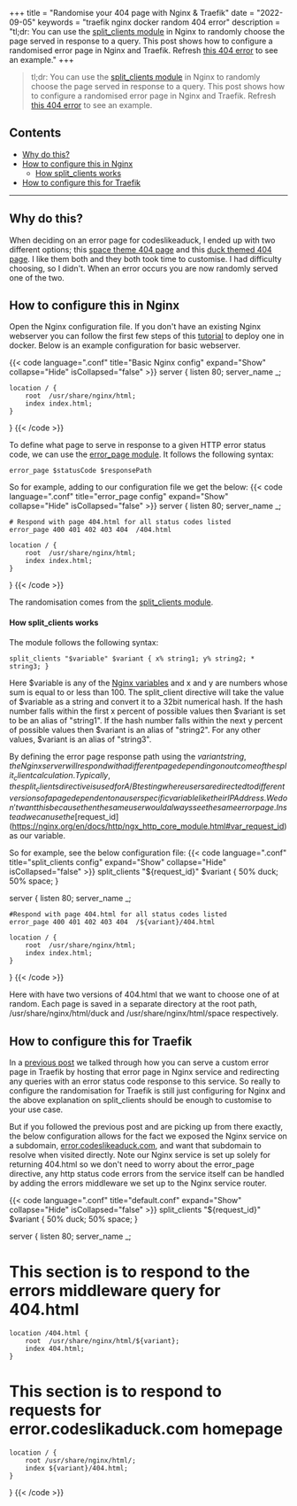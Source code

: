 +++
title = "Randomise your 404 page with Nginx & Traefik"
date = "2022-09-05"
keywords = "traefik nginx docker random 404 error"
description = "tl;dr: You can use the [split_clients module](https://nginx.org/en/docs/http/ngx_http_split_clients_module.html) in Nginx to randomly choose the page served in response to a query. This post shows how to configure a randomised error page in Nginx and Traefik. Refresh [this 404 error](https://www.codeslikeaduck.com/error) to see an example."
+++

> tl;dr: You can use the [split_clients module](https://nginx.org/en/docs/http/ngx_http_split_clients_module.html) in Nginx to randomly choose the page served in response to a query. This post shows how to configure a randomised error page in Nginx and Traefik. Refresh [this 404 error](https://www.codeslikeaduck.com/error) to see an example.

## Contents
- [Why do this?](#why-do-this)
- [How to configure this in Nginx](#how-to-configure-this-in-nginx)
  - [How split_clients works](#how-split_clients-works)
- [How to configure this for Traefik](#how-to-configure-this-for-traefik)
---

## Why do this?
When deciding on an error page for codeslikeaduck, I ended up with two different options; this [space theme 404 page](https://github.com/mpdcampbell/blog/tree/master/errorPage/html/space) and this [duck themed 404 page](https://github.com/mpdcampbell/blog/tree/master/errorPage/html/duck). I like them both and they both took time to customise. I had difficulty choosing, so I didn't. When an error occurs you are now randomly served one of the two.

## How to configure this in Nginx
Open the Nginx configuration file. If you don't have an existing Nginx webserver you can follow the first few steps of this [tutorial](https://www.codeslikeaduck.com/posts/custom404withtraefik/#how-to-set-it-up-in-docker) to deploy one in docker. Below is an example configuration for basic webserver.

{{< code language=".conf" title="Basic Nginx config" expand="Show" collapse="Hide" isCollapsed="false" >}}
server {
    listen 80;
    server_name _;

    location / {
        root  /usr/share/nginx/html;
        index index.html;
    }
}
{{< /code >}}

To define what page to serve in response to a given HTTP error status code, we can use the [error_page module](http://nginx.org/en/docs/http/ngx_http_core_module.html#error_page). It follows the following syntax: 

```error_page $statusCode $responsePath```  

So for example, adding to our configuration file we get the below:
{{< code language=".conf" title="error_page config" expand="Show" collapse="Hide" isCollapsed="false" >}}
server {
    listen 80;
    server_name _;

    # Respond with page 404.html for all status codes listed
    error_page 400 401 402 403 404  /404.html

    location / {
        root  /usr/share/nginx/html;
        index index.html;
    }
}
{{< /code >}}

The randomisation comes from the [split_clients module](https://nginx.org/en/docs/http/ngx_http_split_clients_module.html). 

#### How split_clients works
The module follows the following syntax:

```split_clients "$variable" $variant { x% string1; y% string2; * string3; }```

Here $variable is any of the [Nginx variables](https://nginx.org/en/docs/varindex.html) and x and y are numbers whose sum is equal to or less than 100. The split_client directive will take the value of $variable as a string and convert it to a 32bit numerical hash. If the hash number falls within the first x percent of possible values then $variant is set to be an alias of "string1". If the hash number falls within the next y percent of possible values then $variant is an alias of "string2". For any other values, $variant is an alias of "string3".

By defining the error page response path using the $variant string, the Nginx server will respond with a different page depending on outcome of the split_client calculation. Typically, the split_clients directive is used for A/B testing where users are directed to different versions of a page dependent on a user specific variable like their IP Address. We don't want this because then the same user would always see the same error page. Instead we can use the [$request_id](https://nginx.org/en/docs/http/ngx_http_core_module.html#var_request_id) as our variable. 

So for example, see the below configuration file:
{{< code language=".conf" title="split_clients config" expand="Show" collapse="Hide" isCollapsed="false" >}}
split_clients "${request_id}" $variant {
    50% duck;
    50% space;
}

server {
    listen 80;
    server_name _;

    #Respond with page 404.html for all status codes listed
    error_page 400 401 402 403 404  /${variant}/404.html

    location / {
        root  /usr/share/nginx/html;
        index index.html;
    }
}
{{< /code >}}

Here with have two versions of 404.html that we want to choose one of at random. Each page is saved in a separate directory at the root path, /usr/share/nginx/html/duck and /usr/share/nginx/html/space respectively.

## How to configure this for Traefik
In a [previous post](https://www.codeslikeaduck.com/posts/custom404withtraefik/) we talked through how you can serve a custom error page in Traefik by hosting that error page in Nginx service and redirecting any queries with an error status code response to this service. So really to configure the randomisation for Traefik is still just configuring for Nginx and the above explanation on split_clients should be enough to customise to your use case.

But if you followed the previous post and are picking up from there exactly, the below configuration allows for the fact we exposed the Nginx service on a subdomain, [error.codeslikeaduck.com](https://error.codeslikeaduck.com), and want that subdomain to resolve when visited directly. Note our Nginx service is set up solely for returning 404.html so we don't need to worry about the error_page directive, any http status code errors from the service itself can be handled by adding the errors middleware we set up to the Nginx service router.

{{< code language=".conf" title="default.conf" expand="Show" collapse="Hide" isCollapsed="false" >}}
split_clients "${request_id}" $variant {
    50% duck;
    50% space;
}

server {
    listen 80;
    server_name _;

# This section is to respond to the errors middleware query for 404.html
    location /404.html {
        root  /usr/share/nginx/html/${variant};
        index 404.html;
    }

# This section is to respond to requests for error.codeslikaduck.com homepage
    location / {
        root /usr/share/nginx/html/;
        index ${variant}/404.html;
    }
}
{{< /code >}}